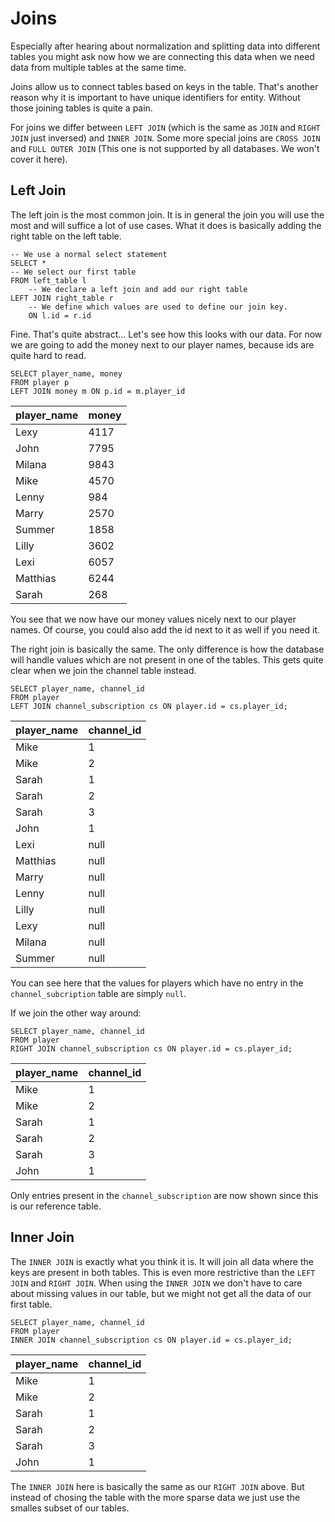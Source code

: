 # Joins

Especially after hearing about normalization and splitting data into different tables you might ask now how we are 
connecting this data when we need data from multiple tables at the same time.

Joins allow us to connect tables based on keys in the table. That's another reason why it is important to have unique 
identifiers for entity. Without those joining tables is quite a pain.

For joins we differ between `LEFT JOIN` (which is the same as `JOIN` and `RIGHT JOIN` just inversed) 
and `INNER JOIN`. Some more special joins are `CROSS JOIN` and `FULL OUTER JOIN` (This one is not supported by all 
databases. We won't cover it here).

## Left Join

The left join is the most common join. It is in general the join you will use the most and will suffice a lot of use 
cases. What it does is basically adding the right table on the left table.

```postgresql
-- We use a normal select statement
SELECT *
-- We select our first table
FROM left_table l
    -- We declare a left join and add our right table 
LEFT JOIN right_table r 
    -- We define which values are used to define our join key.
    ON l.id = r.id
```

Fine. That's quite abstract... Let's see how this looks with our data. For now we are going to add the money next to 
our player names, because ids are quite hard to read.

```postgresql
SELECT player_name, money
FROM player p 
LEFT JOIN money m ON p.id = m.player_id
```

| player\_name | money |
|:-------------|:------|
| Lexy         | 4117  |
| John         | 7795  |
| Milana       | 9843  |
| Mike         | 4570  |
| Lenny        | 984   |
| Marry        | 2570  |
| Summer       | 1858  |
| Lilly        | 3602  |
| Lexi         | 6057  |
| Matthias     | 6244  |
| Sarah        | 268   |

You see that we now have our money values nicely next to our player names. Of course, you could also add the id next 
to it as well if you need it.

The right join is basically the same. The only difference is how the database will handle values which are not 
present in one of the tables. This gets quite clear when we join the channel table instead.

```postgresql
SELECT player_name, channel_id
FROM player
LEFT JOIN channel_subscription cs ON player.id = cs.player_id;
```

| player\_name | channel\_id |
|:-------------|:------------|
| Mike         | 1           |
| Mike         | 2           |
| Sarah        | 1           |
| Sarah        | 2           |
| Sarah        | 3           |
| John         | 1           |
| Lexi         | null        |
| Matthias     | null        |
| Marry        | null        |
| Lenny        | null        |
| Lilly        | null        |
| Lexy         | null        |
| Milana       | null        |
| Summer       | null        |

You can see here that the values for players which have no entry in the `channel_subcription` table are simply `null`.

If we join the other way around:

```postgresql
SELECT player_name, channel_id
FROM player
RIGHT JOIN channel_subscription cs ON player.id = cs.player_id;
```

| player\_name | channel\_id |
|:-------------|:------------|
| Mike         | 1           |
| Mike         | 2           |
| Sarah        | 1           |
| Sarah        | 2           |
| Sarah        | 3           |
| John         | 1           |

Only entries present in the `channel_subscription` are now shown since this is our reference table.

## Inner Join

The `INNER JOIN` is exactly what you think it is. It will join all data where the keys are present in both tables. 
This is even more restrictive than the `LEFT JOIN` and `RIGHT JOIN`. When using the `INNER JOIN` we don't have to 
care about missing values in our table, but we might not get all the data of our first table.

```postgresql
SELECT player_name, channel_id
FROM player
INNER JOIN channel_subscription cs ON player.id = cs.player_id;
```

| player\_name | channel\_id |
|:-------------|:------------|
| Mike         | 1           |
| Mike         | 2           |
| Sarah        | 1           |
| Sarah        | 2           |
| Sarah        | 3           |
| John         | 1           |


The `INNER JOIN` here is basically the same as our `RIGHT JOIN` above. But instead of chosing the table with the 
more sparse data we just use the smalles subset of our tables.

